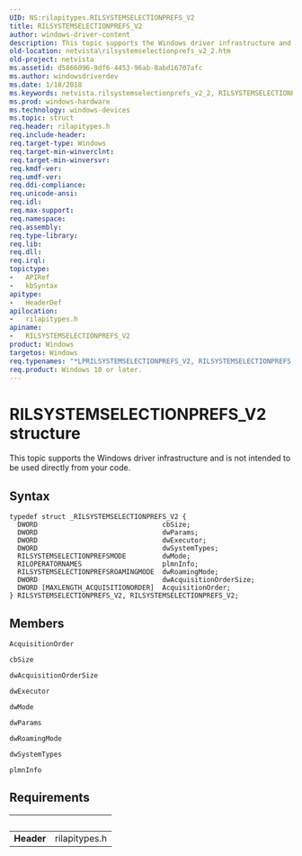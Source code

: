 ```yaml
---
UID: NS:rilapitypes.RILSYSTEMSELECTIONPREFS_V2
title: RILSYSTEMSELECTIONPREFS_V2
author: windows-driver-content
description: This topic supports the Windows driver infrastructure and is not intended to be used directly from your code.
old-location: netvista\rilsystemselectionprefs_v2_2.htm
old-project: netvista
ms.assetid: d5866096-9df6-4453-96ab-8abd16707afc
ms.author: windowsdriverdev
ms.date: 1/18/2018
ms.keywords: netvista.rilsystemselectionprefs_v2_2, RILSYSTEMSELECTIONPREFS_V2, RILSYSTEMSELECTIONPREFS_V2 structure [Network Drivers Starting with Windows Vista], rilapitypes/RILSYSTEMSELECTIONPREFS_V2, *LPRILSYSTEMSELECTIONPREFS_V2, RILSYSTEMSELECTIONPREFS, *LPRILSYSTEMSELECTIONPREFS
ms.prod: windows-hardware
ms.technology: windows-devices
ms.topic: struct
req.header: rilapitypes.h
req.include-header: 
req.target-type: Windows
req.target-min-winverclnt: 
req.target-min-winversvr: 
req.kmdf-ver: 
req.umdf-ver: 
req.ddi-compliance: 
req.unicode-ansi: 
req.idl: 
req.max-support: 
req.namespace: 
req.assembly: 
req.type-library: 
req.lib: 
req.dll: 
req.irql: 
topictype:
-	APIRef
-	kbSyntax
apitype:
-	HeaderDef
apilocation:
-	rilapitypes.h
apiname:
-	RILSYSTEMSELECTIONPREFS_V2
product: Windows
targetos: Windows
req.typenames: "*LPRILSYSTEMSELECTIONPREFS_V2, RILSYSTEMSELECTIONPREFS, *LPRILSYSTEMSELECTIONPREFS, RILSYSTEMSELECTIONPREFS_V2"
req.product: Windows 10 or later.
---
```


# RILSYSTEMSELECTIONPREFS_V2 structure
This topic supports the Windows driver infrastructure and is not intended to be used directly from your code.

## Syntax
````
typedef struct _RILSYSTEMSELECTIONPREFS_V2 {
  DWORD                               cbSize;
  DWORD                               dwParams;
  DWORD                               dwExecutor;
  DWORD                               dwSystemTypes;
  RILSYSTEMSELECTIONPREFSMODE         dwMode;
  RILOPERATORNAMES                    plmnInfo;
  RILSYSTEMSELECTIONPREFSROAMINGMODE  dwRoamingMode;
  DWORD                               dwAcquisitionOrderSize;
  DWORD [MAXLENGTH_ACQUISITIONORDER]  AcquisitionOrder;
} RILSYSTEMSELECTIONPREFS_V2, RILSYSTEMSELECTIONPREFS_V2;
````

## Members


`AcquisitionOrder`



`cbSize`



`dwAcquisitionOrderSize`



`dwExecutor`



`dwMode`



`dwParams`



`dwRoamingMode`



`dwSystemTypes`



`plmnInfo`




## Requirements
| &nbsp; | &nbsp; |
| ---- |:---- |
| **Header** | rilapitypes.h |